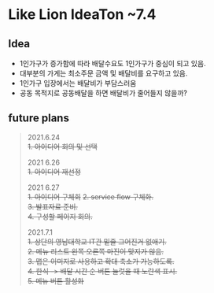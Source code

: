 # Like Lion IdeaTon ~7.4
## Idea
* 1인가구가 증가함에 따라 배달수요도 1인가구가 중심이 되고 있음.
* 대부분의 가게는 최소주문 금액 및 배달비를 요구하고 있음.
* 1인가구 입장에서는 배달비가 부담스러움
* 공동 목적지로 공동배달을 하면 배달비가 줄어들지 않을까?

## future plans   
> 2021.6.24   
>     ~~1. 아이디어 회의 및 선택~~  
>     
> 2021 6.26  
> ~~1. 아이디어 재선정~~  
>   
> 2021 6.27   
> ~~1. 아이디어 구체회~~
> ~~2. service flow 구체화.~~   
> ~~3. 발표자료 준비.~~   
> ~~4. 구성할 페이지 회의.~~  
>   
> 2021.7.1    
> ~~1. 상단의 영남대학교 IT관 밑줄 그어진거 없애기.~~  
> ~~2. 메뉴 리스트 왼쪽 오른쪽 마진이 맞지가 않음.~~      
> ~~3. 맵은 이미지로 사용하고 확대 축소가 가능하도록.~~   
> ~~4. 한식 -> 배달 시간 순 버튼 눌럿을 때 노란색 표시.~~   
> ~~5. 메뉴 버튼 활성화~~  
